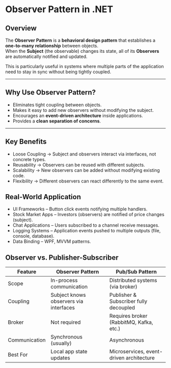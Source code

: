 ﻿# Observer Pattern in .NET

## Overview
The **Observer Pattern** is a **behavioral design pattern** that establishes a **one-to-many relationship** between objects.  
When the **Subject** (the observable) changes its state, all of its **Observers** are automatically notified and updated.

This is particularly useful in systems where multiple parts of the application need to stay in sync without being tightly coupled.

---

## Why Use Observer Pattern?
- Eliminates tight coupling between objects.  
- Makes it easy to add new observers without modifying the subject.  
- Encourages an **event-driven architecture** inside applications.  
- Provides a **clean separation of concerns**.  

---

## Key Benefits
- Loose Coupling → Subject and observers interact via interfaces, not concrete types.
- Reusability → Observers can be reused with different subjects.
- Scalability → New observers can be added without modifying existing code.
- Flexibility → Different observers can react differently to the same event.

## Real-World Application
- UI Frameworks – Button click events notifying multiple handlers.
- Stock Market Apps – Investors (observers) are notified of price changes (subject).
- Chat Applications – Users subscribed to a channel receive messages.
- Logging Systems – Application events pushed to multiple outputs (file, console, database).
- Data Binding – WPF, MVVM patterns.

## Observer vs. Publisher-Subscriber

| Feature       | Observer Pattern                       | Pub/Sub Pattern                          |
| ------------- | -------------------------------------- | ---------------------------------------- |
| Scope         | In-process communication               | Distributed systems (via broker)         |
| Coupling      | Subject knows observers via interfaces | Publisher & Subscriber fully decoupled   |
| Broker        | Not required                           | Requires broker (RabbitMQ, Kafka, etc.)  |
| Communication | Synchronous (usually)                  | Asynchronous                             |
| Best For      | Local app state updates                | Microservices, event-driven architecture |
